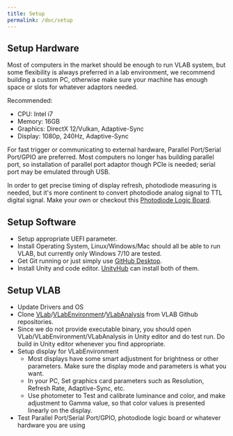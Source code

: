 ```yaml
---
title: Setup
permalink: /doc/setup
---
```


## Setup Hardware 
Most of computers in the market should be enough to run VLAB system, but some flexibility is always preferred in a lab environment, we recommend building a custom PC, otherwise make sure your machine has enough space or slots for whatever adaptors needed.

Recommended:
- CPU: Intel i7
- Memory: 16GB
- Graphics: DirectX 12/Vulkan, Adaptive-Sync
- Display: 1080p, 240Hz, Adaptive-Sync

For fast trigger or communicating to external hardware, Parallel Port/Serial Port/GPIO are preferred. Most computers no longer has building parallel port, so installation of parallel port adaptor though PCIe is needed; serial port may be emulated through USB.

In order to get precise timing of display refresh, photodiode measuring is needed, but it's more continent to convert photodiode analog signal to TTL digital signal. Make your own or checkout this [Photodiode Logic Board](https://github.com/VLABSys/LPC43xx_M4_AnalogToDigital).

## Setup Software 

- Setup appropriate UEFI parameter.
- Install Operating System, Linux/Windows/Mac should all be able to run VLAB, but currently only Windows 7/10 are tested.
- Get Git running or just simply use [GitHub Desktop](https://desktop.github.com/).
- Install Unity and code editor. [UnityHub](https://unity3d.com/get-unity/download) can install both of them.

## Setup VLAB
- Update Drivers and OS 
- Clone [VLab](https://github.com/VLABSys/VLab)/[VLabEnvironment](https://github.com/VLABSys/VLabEnvironment)/[VLabAnalysis](https://github.com/VLABSys/VLabAnalysis) from VLAB Github repositories.
- Since we do not provide executable binary, you should open  VLab/VLabEnvironment/VLabAnalysis in Unity editor and do test run. Do build in Unity editor whenever you find appropriate.
- Setup display for VLabEnvironment 
  - Most displays have some smart adjustment for brightness or other parameters. Make sure the display mode and parameters is what you want. 
  - In your PC, Set graphics card parameters such as Resolution, Refresh Rate, Adaptive-Sync, etc.
  - Use photometer to Test and calibrate luminance and color, and make adjustment to Gamma value, so that color values is presented linearly on the display. 
- Test Parallel Port/Serial Port/GPIO, photodiode logic board or whatever hardware you are using 
